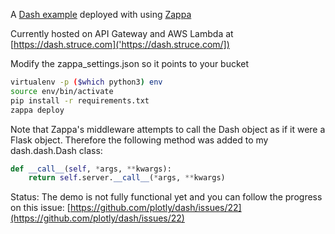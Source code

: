 A [Dash example](https://plot.ly/dash/getting-started) deployed with  using [Zappa](https://github.com/Miserlou/Zappa)

Currently hosted on API Gateway and AWS Lambda at [https://dash.struce.com]('https://dash.struce.com/])

Modify the zappa_settings.json so it points to your bucket

```bash
virtualenv -p ($which python3) env
source env/bin/activate
pip install -r requirements.txt
zappa deploy
```

Note that Zappa's middleware attempts to call the Dash object as if it were a Flask object. Therefore the following 
method was added to my dash.dash.Dash class:
 
```python
def __call__(self, *args, **kwargs):
    return self.server.__call__(*args, **kwargs)
```

Status: The demo is not fully functional yet and you can follow the progress on this issue: [https://github.com/plotly/dash/issues/22](https://github.com/plotly/dash/issues/22)